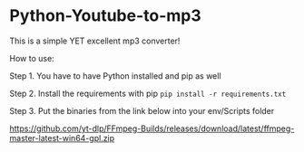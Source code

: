 # Python-Youtube-to-mp3
This is a simple YET excellent mp3 converter!

How to use:

Step 1. You have to have Python installed and pip as well

Step 2. Install the requirements with pip ```pip install -r requirements.txt```

Step 3. Put the binaries from the link below into your env/Scripts folder

https://github.com/yt-dlp/FFmpeg-Builds/releases/download/latest/ffmpeg-master-latest-win64-gpl.zip
